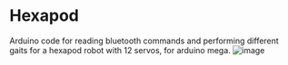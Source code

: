# Hexapod                                                                                                                                                   
Arduino code for reading bluetooth commands and performing different gaits for a hexapod robot with 12 servos, for arduino mega. 
![image](https://user-images.githubusercontent.com/43800155/178482915-dba5661f-dae4-467d-8922-98a7225abe73.png) 

